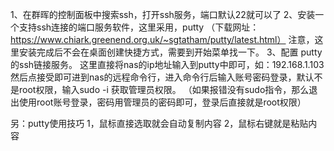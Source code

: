 1、在群晖的控制面板中搜索ssh，打开ssh服务，端口默认22就可以了
2、安装一个支持ssh连接的端口服务软件，这里采用，putty       （下载网址：https://www.chiark.greenend.org.uk/~sgtatham/putty/latest.html）
     注意，这里安装完成后不会在桌面创建快捷方式，需要到开始菜单找一下。
3、配置 putty 的ssh链接服务。
这里直接将nas的ip地址输入到putty中即可，如：192.168.1.103
然后点接受即可进到nas的远程命令行，进入命令行后输入账号密码登录，默认不是root权限，输入sudo -i 获取管理员权限。
       （如果报错没有sudo指令，那么退出使用root账号登录，密码用管理员的密码即可，登录后直接就是root权限）



另：putty使用技巧
1，鼠标直接选取就会自动复制内容
2，鼠标右键就是粘贴内容